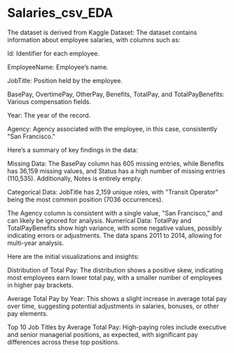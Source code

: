 # Salaries_csv_EDA
The dataset is derived from Kaggle Dataset: 
The dataset contains information about employee salaries, with columns such as:

Id: Identifier for each employee.

EmployeeName: Employee’s name.

JobTitle: Position held by the employee.

BasePay, OvertimePay, OtherPay, Benefits, TotalPay, and TotalPayBenefits: Various compensation fields.

Year: The year of the record.

Agency: Agency associated with the employee, in this case, consistently "San Francisco."

Here’s a summary of key findings in the data:

Missing Data: The BasePay column has 605 missing entries, while Benefits has 36,159 missing values, and Status has a high number of missing entries (110,535). Additionally, Notes is entirely empty.

Categorical Data:
JobTitle has 2,159 unique roles, with "Transit Operator" being the most common position (7036 occurrences).

The Agency column is consistent with a single value, "San Francisco," and can likely be ignored for analysis.
Numerical Data:
TotalPay and TotalPayBenefits show high variance, with some negative values, possibly indicating errors or adjustments.
The data spans 2011 to 2014, allowing for multi-year analysis.

Here are the initial visualizations and insights:

Distribution of Total Pay: The distribution shows a positive skew, indicating most employees earn lower total pay, with a smaller number of employees in higher pay brackets.

Average Total Pay by Year: This shows a slight increase in average total pay over time, suggesting potential adjustments in salaries, bonuses, or other pay elements.

Top 10 Job Titles by Average Total Pay: High-paying roles include executive and senior managerial positions, as expected, with significant pay differences across these top positions.
